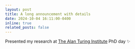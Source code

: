 ```yaml
---
layout: post
title: A long announcement with details
date: 2024-10-04 16:11:00-0400
inline: true
related_posts: false
---
```


Presented my research at [The Alan Turing Institute](https://www.turing.ac.uk/) PhD day :sparkles:
